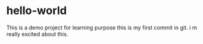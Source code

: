 # hello-world
This is a demo project for learning purpose
this is my first commit in git.
i m really excited about this.
